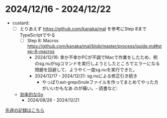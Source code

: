 # 2024/12/16 - 2024/12/22

- custard:
    - [ ] とりあえず <https://github.com/kanaka/mal> を参考にStep 8までTypeScriptでやる
        - [ ] Step 8: Macros <https://github.com/kanaka/mal/blob/master/process/guide.md#step-8-macros>
            - 2024/12/16: 幸か不幸かPCが不調でMacで作業をしたため、例のsg.nuがsgコマンドを実行しようとしたところでエラーになる問題を回避して、ようやく一度sg.nuを実行できた。
            - 2024/12/17 - 2024/12/21: sg.nuによる修正引き続き
                - やっぱりast-grepのruleファイルを作ってまとめてやった方がいいかもなあ
のが痛い。- 読書など:
    - [効率的なGo](https://www.oreilly.co.jp//books/9784814400539/)
        - 2024/08/26 - 2024/12/21

[先週の記録はこちら](https://github.com/igrep/daily-commits/blob/877de7e3c1f73e075bbf7721868df48ebabfd8fa/yesterday.md)
